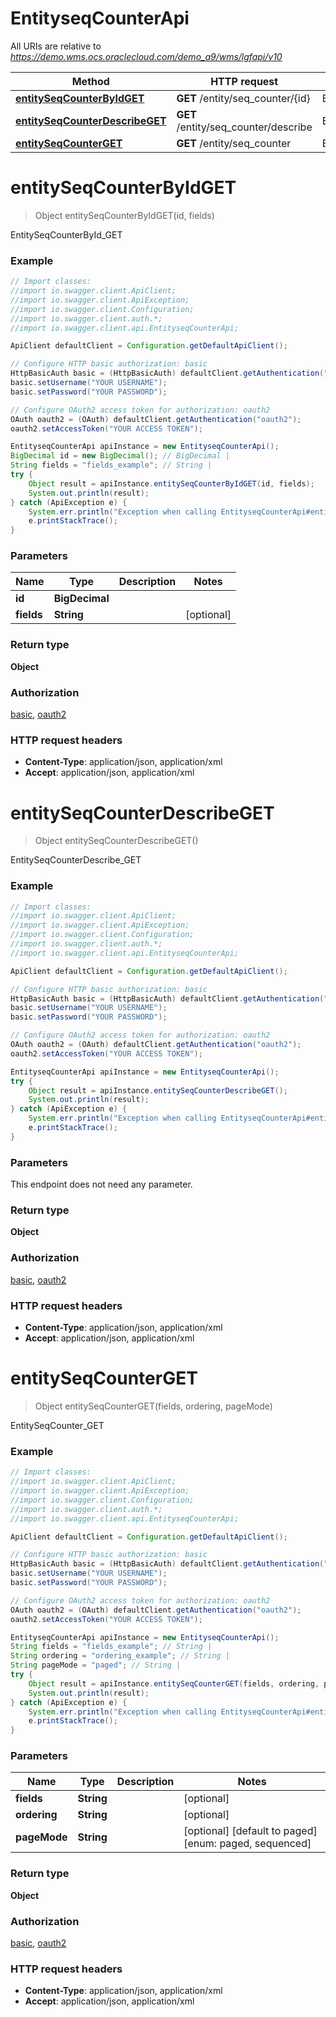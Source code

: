 # EntityseqCounterApi

All URIs are relative to *https://demo.wms.ocs.oraclecloud.com/demo_a9/wms/lgfapi/v10*

Method | HTTP request | Description
------------- | ------------- | -------------
[**entitySeqCounterByIdGET**](EntityseqCounterApi.md#entitySeqCounterByIdGET) | **GET** /entity/seq_counter/{id} | EntitySeqCounterById_GET
[**entitySeqCounterDescribeGET**](EntityseqCounterApi.md#entitySeqCounterDescribeGET) | **GET** /entity/seq_counter/describe | EntitySeqCounterDescribe_GET
[**entitySeqCounterGET**](EntityseqCounterApi.md#entitySeqCounterGET) | **GET** /entity/seq_counter | EntitySeqCounter_GET


<a name="entitySeqCounterByIdGET"></a>
# **entitySeqCounterByIdGET**
> Object entitySeqCounterByIdGET(id, fields)

EntitySeqCounterById_GET



### Example
```java
// Import classes:
//import io.swagger.client.ApiClient;
//import io.swagger.client.ApiException;
//import io.swagger.client.Configuration;
//import io.swagger.client.auth.*;
//import io.swagger.client.api.EntityseqCounterApi;

ApiClient defaultClient = Configuration.getDefaultApiClient();

// Configure HTTP basic authorization: basic
HttpBasicAuth basic = (HttpBasicAuth) defaultClient.getAuthentication("basic");
basic.setUsername("YOUR USERNAME");
basic.setPassword("YOUR PASSWORD");

// Configure OAuth2 access token for authorization: oauth2
OAuth oauth2 = (OAuth) defaultClient.getAuthentication("oauth2");
oauth2.setAccessToken("YOUR ACCESS TOKEN");

EntityseqCounterApi apiInstance = new EntityseqCounterApi();
BigDecimal id = new BigDecimal(); // BigDecimal | 
String fields = "fields_example"; // String | 
try {
    Object result = apiInstance.entitySeqCounterByIdGET(id, fields);
    System.out.println(result);
} catch (ApiException e) {
    System.err.println("Exception when calling EntityseqCounterApi#entitySeqCounterByIdGET");
    e.printStackTrace();
}
```

### Parameters

Name | Type | Description  | Notes
------------- | ------------- | ------------- | -------------
 **id** | **BigDecimal**|  |
 **fields** | **String**|  | [optional]

### Return type

**Object**

### Authorization

[basic](../README.md#basic), [oauth2](../README.md#oauth2)

### HTTP request headers

 - **Content-Type**: application/json, application/xml
 - **Accept**: application/json, application/xml

<a name="entitySeqCounterDescribeGET"></a>
# **entitySeqCounterDescribeGET**
> Object entitySeqCounterDescribeGET()

EntitySeqCounterDescribe_GET



### Example
```java
// Import classes:
//import io.swagger.client.ApiClient;
//import io.swagger.client.ApiException;
//import io.swagger.client.Configuration;
//import io.swagger.client.auth.*;
//import io.swagger.client.api.EntityseqCounterApi;

ApiClient defaultClient = Configuration.getDefaultApiClient();

// Configure HTTP basic authorization: basic
HttpBasicAuth basic = (HttpBasicAuth) defaultClient.getAuthentication("basic");
basic.setUsername("YOUR USERNAME");
basic.setPassword("YOUR PASSWORD");

// Configure OAuth2 access token for authorization: oauth2
OAuth oauth2 = (OAuth) defaultClient.getAuthentication("oauth2");
oauth2.setAccessToken("YOUR ACCESS TOKEN");

EntityseqCounterApi apiInstance = new EntityseqCounterApi();
try {
    Object result = apiInstance.entitySeqCounterDescribeGET();
    System.out.println(result);
} catch (ApiException e) {
    System.err.println("Exception when calling EntityseqCounterApi#entitySeqCounterDescribeGET");
    e.printStackTrace();
}
```

### Parameters
This endpoint does not need any parameter.

### Return type

**Object**

### Authorization

[basic](../README.md#basic), [oauth2](../README.md#oauth2)

### HTTP request headers

 - **Content-Type**: application/json, application/xml
 - **Accept**: application/json, application/xml

<a name="entitySeqCounterGET"></a>
# **entitySeqCounterGET**
> Object entitySeqCounterGET(fields, ordering, pageMode)

EntitySeqCounter_GET



### Example
```java
// Import classes:
//import io.swagger.client.ApiClient;
//import io.swagger.client.ApiException;
//import io.swagger.client.Configuration;
//import io.swagger.client.auth.*;
//import io.swagger.client.api.EntityseqCounterApi;

ApiClient defaultClient = Configuration.getDefaultApiClient();

// Configure HTTP basic authorization: basic
HttpBasicAuth basic = (HttpBasicAuth) defaultClient.getAuthentication("basic");
basic.setUsername("YOUR USERNAME");
basic.setPassword("YOUR PASSWORD");

// Configure OAuth2 access token for authorization: oauth2
OAuth oauth2 = (OAuth) defaultClient.getAuthentication("oauth2");
oauth2.setAccessToken("YOUR ACCESS TOKEN");

EntityseqCounterApi apiInstance = new EntityseqCounterApi();
String fields = "fields_example"; // String | 
String ordering = "ordering_example"; // String | 
String pageMode = "paged"; // String | 
try {
    Object result = apiInstance.entitySeqCounterGET(fields, ordering, pageMode);
    System.out.println(result);
} catch (ApiException e) {
    System.err.println("Exception when calling EntityseqCounterApi#entitySeqCounterGET");
    e.printStackTrace();
}
```

### Parameters

Name | Type | Description  | Notes
------------- | ------------- | ------------- | -------------
 **fields** | **String**|  | [optional]
 **ordering** | **String**|  | [optional]
 **pageMode** | **String**|  | [optional] [default to paged] [enum: paged, sequenced]

### Return type

**Object**

### Authorization

[basic](../README.md#basic), [oauth2](../README.md#oauth2)

### HTTP request headers

 - **Content-Type**: application/json, application/xml
 - **Accept**: application/json, application/xml

